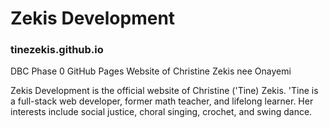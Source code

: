 # Zekis Development
### tinezekis.github.io
DBC Phase 0 GitHub Pages Website of Christine Zekis nee Onayemi

Zekis Development is the official website of Christine ('Tine) Zekis. 'Tine is a full-stack web developer, former math teacher, and lifelong learner. Her interests include social justice, choral singing, crochet, and swing dance.
